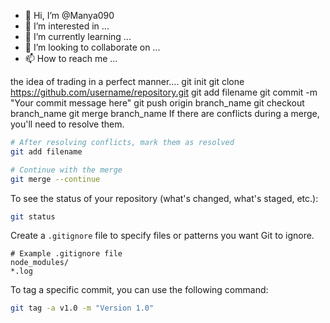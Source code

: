 - 👋 Hi, I’m @Manya090
- 👀 I’m interested in ...
- 🌱 I’m currently learning ...
- 💞️ I’m looking to collaborate on ...
- 📫 How to reach me ...

<!---
Manya090/Manya090 is a ✨ special ✨ repository because its `README.md` (this file) appears on your GitHub profile.
You can click the Preview link to take a look at your changes.
--->
the idea of trading in a perfect manner....
git init
git clone https://github.com/username/repository.git
git add filename
git commit -m "Your commit message here"
git push origin branch_name
git checkout branch_name
git merge branch_name
If there are conflicts during a merge, you'll need to resolve them.

```bash
# After resolving conflicts, mark them as resolved
git add filename

# Continue with the merge
git merge --continue
```
To see the status of your repository (what's changed, what's staged, etc.):

```bash
git status
```
Create a `.gitignore` file to specify files or patterns you want Git to ignore.

```
# Example .gitignore file
node_modules/
*.log
```
To tag a specific commit, you can use the following command:

```bash
git tag -a v1.0 -m "Version 1.0"
```
